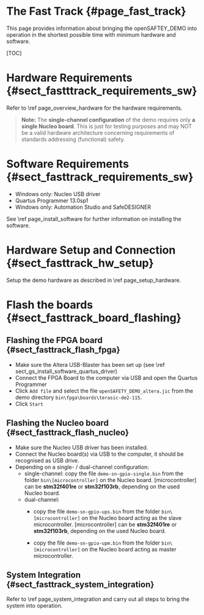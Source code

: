 The Fast Track {#page_fast_track}
============

This page provides information about bringing the openSAFTEY_DEMO into operation
in the shortest possible time with minimum  hardware and software.

[TOC]

# Hardware Requirements   {#sect_fastttrack_requirements_sw}

Refer to \ref page_overview_hardware for the hardware requirements.

> **Note:** The **single-channel configuration** of the demo requires only
> **a single Nucleo board**. This is just for testing purposes and may NOT be a
> valid hardware architecture concerning requirements of standards addressing
> (functional) safety.

# Software Requirements {#sect_fasttrack_requirements_sw}

- Windows only: Nucleo USB driver
- Quartus Programmer 13.0sp1
- Windows only: Automation Studio and SafeDESIGNER

See \ref page_install_software for further information on installing the software.

# Hardware Setup and Connection {#sect_fasttrack_hw_setup}

Setup the demo hardware as described in \ref page_setup_hardware.

# Flash the boards {#sect_fasttrack_board_flashing}

## Flashing the FPGA board {#sect_fasttrack_flash_fpga}

- Make sure the Altera USB-Blaster has been set up (see \ref sect_gs_install_software_quartus_driver)
- Connect the FPGA Board to the computer via USB and open the Quartus Programmer
- Click `Add file` and select the file `openSAFETY_DEMO_altera.jic` from the
  demo directory `bin\fpga\boards\terasic-de2-115`.
- Click `Start`

## Flashing the Nucleo board {#sect_fasttrack_flash_nucleo}

- Make sure the Nucleo USB driver has been installed.
- Connect the Nucleo board(s) via USB to the computer, it should be recognised as USB drive.
- Depending on a single- / dual-channel configuration:
  * single-channel:
    copy  the file `demo-sn-gpio-single.bin` from the folder
    `bin\[microcontroller]` on the Nucleo board.
    [microcontroller] can be **stm32f401re** or **stm32f103rb**, depending on
    the used Nucleo board.
  * dual-channel:
    - copy the file `demo-sn-gpio-ups.bin` from the folder `bin\[microcontroller]`
      on the Nucleo board acting as the slave microcontroller.
     [microcontroller] can be **stm32f401re** or **stm32f103rb**,
     depending on the used Nucleo board.

    - copy the file `demo-sn-gpio-upm.bin` from the folder `bin\[microcontroller]`
      on the Nucleo board acting as master microcontroller.

## System Integration {#sect_fasttrack_system_integration}

Refer to \ref page_system_integration and carry out all steps to bring the
system into operation.
